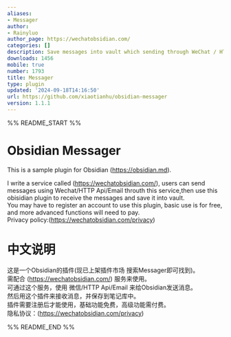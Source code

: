 ```yaml
---
aliases:
- Messager
author:
- Rainyluo
author_page: https://wechatobsidian.com/
categories: []
description: Save messages into vault which sending through WeChat / HTTP API / Email
downloads: 1456
mobile: true
number: 1793
title: Messager
type: plugin
updated: '2024-09-18T14:16:50'
url: https://github.com/xiaotianhu/obsidian-messager
version: 1.1.1
---
```


%% README_START %%

# Obsidian Messager

This is a sample plugin for Obsidian (https://obsidian.md).

I write a service called (https://wechatobsidian.com/), users can send messages using Wechat/HTTP Api/Email throuth this service,then use this obisidian plugin to receive the messages and save it into vault.  
You may have to register an account to use this plugin, basic use is for free, and more advanced functions will need to pay.  
Privacy policy:(https://wechatobsidian.com/privacy)

# 中文说明   
这是一个Obsidian的插件(现已上架插件市场 搜索Messager即可找到)。  
需配合 (https://wechatobsidian.com/) 服务来使用。  
可通过这个服务，使用 微信/HTTP Api/Email 来给Obsidian发送消息。  
然后用这个插件来接收消息，并保存到笔记库中。  
插件需要注册后才能使用，基础功能免费，高级功能需付费。  
隐私协议：(https://wechatobsidian.com/privacy)


%% README_END %%